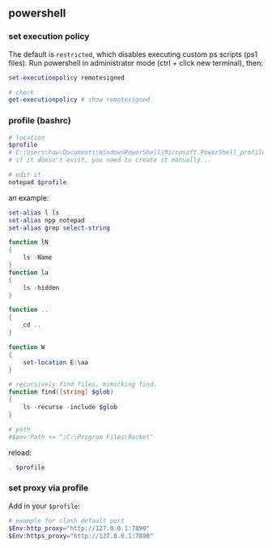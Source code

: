 ## powershell

### set execution policy
The default is `restricted`, which disables executing custom ps scripts (ps1 files).
Run powershell in administrator mode (ctrl + click new terminal), then:
```powershell
set-executionpolicy remotesigned

# check
get-executionpolicy # show remotesigned
```


### profile (bashrc)

```powershell
# location
$profile
# C:\Users\haw\Documents\WindowsPowerShell\Microsoft.PowerShell_profile.ps1
# if it doesn't exist, you need to create it manually...

# edit it
notepad $profile
```

an example:

```powershell
set-alias l ls
set-alias npp notepad
set-alias grep select-string

function lN
{
    ls -Name
}
function la
{
    ls -hidden
}

function ..
{
    cd ..
}

function W
{
    set-location E:\aa
}

# recursively find files, mimicking find.
function find([string] $glob)
{
    ls -recurse -include $glob
}

# path
#$env:Path += ";C:\Program Files\Racket"
```

reload:

```powershell
. $profile
```

### set proxy via profile
Add in your `$profile`:
```powershell
# example for clash default port
$Env:http_proxy="http://127.0.0.1:7890"
$Env:https_proxy="http://127.0.0.1:7890"
```

